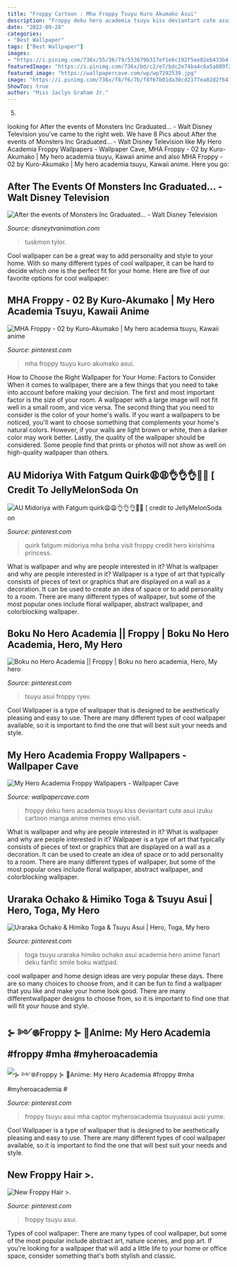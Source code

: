 ```yaml
---
title: "Froppy Cartoon : Mha Froppy Tsuyu Kuro Akumako Asui"
description: "Froppy deku hero academia tsuyu kiss deviantart cute asui izuku cartoon manga anime memes emo visit"
date: "2022-09-28"
categories:
- "Best Wallpaper"
tags: ["Best Wallpaper"]
images:
- "https://i.pinimg.com/736x/55/36/79/553679b317ef1e6c192f5ee02eb433b4.jpg"
featuredImage: "https://i.pinimg.com/736x/bd/c2/e7/bdc2e74ba4c6a5a809f2dd7bd1a2817f.jpg"
featured_image: "https://wallpapercave.com/wp/wp7292539.jpg"
image: "https://i.pinimg.com/736x/f8/f6/7b/f8f67b01da30cd2177ea02d2f641b15c.jpg"
ShowToc: true
author: "Miss Jaclyn Graham Jr."
---
```



5.

	

		
looking for After the events of Monsters Inc Graduated... - Walt Disney Television you've came to the right web. We have 8 Pics about After the events of Monsters Inc Graduated... - Walt Disney Television like My Hero Academia Froppy Wallpapers - Wallpaper Cave, MHA Froppy - 02 by Kuro-Akumako | My hero academia tsuyu, Kawaii anime and also MHA Froppy - 02 by Kuro-Akumako | My hero academia tsuyu, Kawaii anime. Here you go:
		
    
## After The Events Of Monsters Inc Graduated... - Walt Disney Television

<img loading=lazy src="https://64.media.tumblr.com/22a8979acf0f310d8a520ce9807c1105/tumblr_pwt7mqubdz1v79cwgo5_500.jpg" onerror="this.onerror=null;this.src='https://tse3.mm.bing.net/th?id=OIP.CnGEOr9p2NjHUBYM0Vio4AHaFj&amp;pid=15.1';" alt="After the events of Monsters Inc Graduated... - Walt Disney Television">

_Source: disneytvanimation.com_

>tuskmon tylor. 

	

Cool wallpaper can be a great way to add personality and style to your home. With so many different types of cool wallpaper, it can be hard to decide which one is the perfect fit for your home. Here are five of our favorite options for cool wallpaper: 

    
## MHA Froppy - 02 By Kuro-Akumako | My Hero Academia Tsuyu, Kawaii Anime

<img loading=lazy src="https://i.pinimg.com/736x/55/36/79/553679b317ef1e6c192f5ee02eb433b4.jpg" onerror="this.onerror=null;this.src='https://tse4.mm.bing.net/th?id=OIP.fDtrC2Y0_UYFJ_KBIGJV5wHaJQ&amp;pid=15.1';" alt="MHA Froppy - 02 by Kuro-Akumako | My hero academia tsuyu, Kawaii anime">

_Source: pinterest.com_

>mha froppy tsuyu kuro akumako asui. 

	

How to Choose the Right Wallpaper for Your Home: Factors to Consider
When it comes to wallpaper, there are a few things that you need to take into account before making your decision. The first and most important factor is the size of your room. A wallpaper with a large image will not fit well in a small room, and vice versa. 
The second thing that you need to consider is the color of your home's walls. If you want a wallpapers to be noticed, you'll want to choose something that complements your home's natural colors. However, if your walls are light brown or white, then a darker color may work better. 
Lastly, the quality of the wallpaper should be considered. Some people find that prints or photos will not show as well on high-quality wallpaper than others.

    
## AU Midoriya With Fatgum Quirk😩😩👌👌👌💞💞 [ Credit To JellyMelonSoda On

<img loading=lazy src="https://i.pinimg.com/736x/18/69/b2/1869b2eda3149156ce79bcfb2836eeb3.jpg" onerror="this.onerror=null;this.src='https://tse4.mm.bing.net/th?id=OIP.EPfUnnEl3Y1X2gHUlA9WDgHaHd&amp;pid=15.1';" alt="AU Midoriya with Fatgum quirk😩😩👌👌👌💞💞 [ credit to JellyMelonSoda on">

_Source: pinterest.com_

>quirk fatgum midoriya mha bnha visit froppy credit hero kirishima princess. 

	

What is wallpaper and why are people interested in it?
What is wallpaper and why are people interested in it?
Wallpaper is a type of art that typically consists of pieces of text or graphics that are displayed on a wall as a decoration. It can be used to create an idea of space or to add personality to a room. There are many different types of wallpaper, but some of the most popular ones include floral wallpaper, abstract wallpaper, and colorblocking wallpaper.

    
## Boku No Hero Academia || Froppy | Boku No Hero Academia, Hero, My Hero

<img loading=lazy src="https://i.pinimg.com/736x/f8/f6/7b/f8f67b01da30cd2177ea02d2f641b15c.jpg" onerror="this.onerror=null;this.src='https://tse4.mm.bing.net/th?id=OIP.JVyh4eQ-hl_lhnxi1vw-bAHaLd&amp;pid=15.1';" alt="Boku no Hero Academia || Froppy | Boku no hero academia, Hero, My hero">

_Source: pinterest.com_

>tsuyu asui froppy ryev. 

	

Cool Wallpaper is a type of wallpaper that is designed to be aesthetically pleasing and easy to use. There are many different types of cool wallpaper available, so it is important to find the one that will best suit your needs and style.

    
## My Hero Academia Froppy Wallpapers - Wallpaper Cave

<img loading=lazy src="https://wallpapercave.com/wp/wp7292539.jpg" onerror="this.onerror=null;this.src='https://tse2.mm.bing.net/th?id=OIP.Z97Rq74WjysiG6mFmIZaOAHaIW&amp;pid=15.1';" alt="My Hero Academia Froppy Wallpapers - Wallpaper Cave">

_Source: wallpapercave.com_

>froppy deku hero academia tsuyu kiss deviantart cute asui izuku cartoon manga anime memes emo visit. 

	

What is wallpaper and why are people interested in it?
What is wallpaper and why are people interested in it?
Wallpaper is a type of art that typically consists of pieces of text or graphics that are displayed on a wall as a decoration. It can be used to create an idea of space or to add personality to a room. There are many different types of wallpaper, but some of the most popular ones include floral wallpaper, abstract wallpaper, and colorblocking wallpaper.

    
## Uraraka Ochako &amp; Himiko Toga &amp; Tsuyu Asui | Hero, Toga, My Hero

<img loading=lazy src="https://i.pinimg.com/736x/fe/d4/2e/fed42e80d53240c2a39fcb0a7f90acfa.jpg" onerror="this.onerror=null;this.src='https://tse3.mm.bing.net/th?id=OIP.eSTDtecVHJjD0o82bCb4KwHaFO&amp;pid=15.1';" alt="Uraraka Ochako &amp; Himiko Toga &amp; Tsuyu Asui | Hero, Toga, My hero">

_Source: pinterest.com_

>toga tsuyu uraraka himiko ochako asui academia hero anime fanart deku fanfic smile boku wattpad. 

	

cool wallpaper and home design ideas are very popular these days. There are so many choices to choose from, and it can be fun to find a wallpaper that you like and make your home look good. There are many differentwallpaper designs to choose from, so it is important to find one that will fit your house and style.

    
## ⊱ ༻࿌𝖥𝗋𝗈𝗉𝗉𝗒 ⊱ 🏹𝖠𝗇𝗂𝗆𝖾: 𝖬𝗒 𝖧𝖾𝗋𝗈 𝖠𝖼𝖺𝖽𝖾𝗆𝗂𝖺 #froppy #mha #myheroacademia #

<img loading=lazy src="https://i.pinimg.com/736x/bd/c2/e7/bdc2e74ba4c6a5a809f2dd7bd1a2817f.jpg" onerror="this.onerror=null;this.src='https://tse4.mm.bing.net/th?id=OIP.JDGHRqP7kLzU_ucMCSlMxQHaHa&amp;pid=15.1';" alt="⊱ ༻࿌𝖥𝗋𝗈𝗉𝗉𝗒 ⊱ 🏹𝖠𝗇𝗂𝗆𝖾: 𝖬𝗒 𝖧𝖾𝗋𝗈 𝖠𝖼𝖺𝖽𝖾𝗆𝗂𝖺 #froppy #mha #myheroacademia #">

_Source: pinterest.com_

>froppy tsuyu asui mha captor myheroacademia tsuyuasui ausi yume. 

	

Cool Wallpaper is a type of wallpaper that is designed to be aesthetically pleasing and easy to use. There are many different types of cool wallpaper available, so it is important to find the one that will best suit your needs and style.

    
## New Froppy Hair &gt;.

<img loading=lazy src="https://i.pinimg.com/736x/ac/8b/bc/ac8bbc839e108cfbe77b03e6678c5617.jpg" onerror="this.onerror=null;this.src='https://tse1.mm.bing.net/th?id=OIP.WpnGNv_h7w-T-E-Gg6NHGQAAAA&amp;pid=15.1';" alt="New Froppy Hair &gt;.">

_Source: pinterest.com_

>froppy tsuyu asui. 

	

Types of cool wallpaper:
There are many types of cool wallpaper, but some of the most popular include abstract art, nature scenes, and pop art. If you're looking for a wallpaper that will add a little life to your home or office space, consider something that's both stylish and classic.

